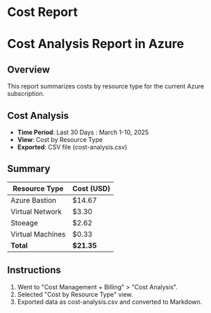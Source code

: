 # Cost Report

# Cost Analysis Report in Azure

## Overview
This report summarizes costs by resource type for the current Azure subscription.

## Cost Analysis
- **Time Period**: Last 30 Days : March 1-10, 2025
- **View**: Cost by Resource Type
- **Exported**: CSV file (cost-analysis.csv)

## Summary
| Resource Type      | Cost (USD) |
|--------------------|------------|
| Azure Bastion      | $14.67     |
| Virtual Network    | $3.30      |
| Stoeage            | $2.62      |
| Virtual Machines   | $0.33      |
| **Total**          | **$21.35** |

## Instructions
1. Went to "Cost Management + Billing" > "Cost Analysis".
2. Selected "Cost by Resource Type" view.
3. Exported data as cost-analysis.csv and converted to Markdown.
